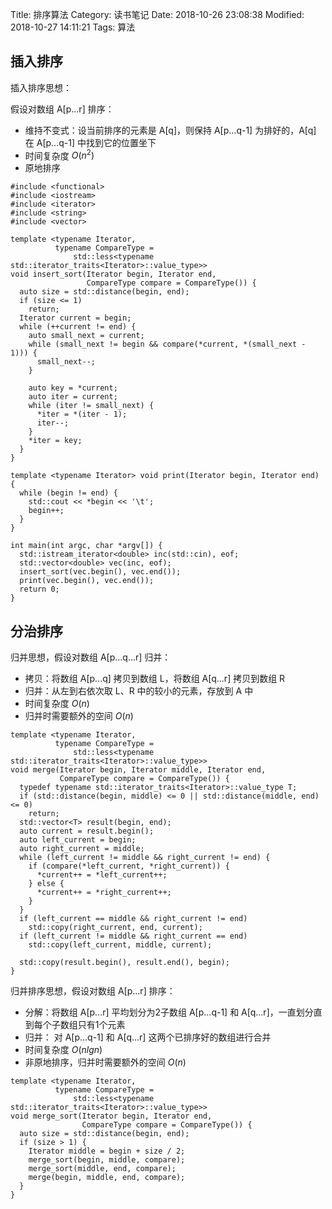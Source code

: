 Title: 排序算法
Category: 读书笔记
Date: 2018-10-26 23:08:38
Modified: 2018-10-27 14:11:21
Tags: 算法

## 插入排序

插入排序思想：

假设对数组 A[p...r] 排序：

- 维持不变式：设当前排序的元素是 A[q]，则保持 A[p...q-1] 为排好的，A[q] 在 A[p...q-1] 中找到它的位置坐下
- 时间复杂度 $O(n^2)$
- 原地排序


```
#include <functional>
#include <iostream>
#include <iterator>
#include <string>
#include <vector>

template <typename Iterator,
          typename CompareType =
              std::less<typename std::iterator_traits<Iterator>::value_type>>
void insert_sort(Iterator begin, Iterator end,
                 CompareType compare = CompareType()) {
  auto size = std::distance(begin, end);
  if (size <= 1)
    return;
  Iterator current = begin;
  while (++current != end) {
    auto small_next = current;
    while (small_next != begin && compare(*current, *(small_next - 1))) {
      small_next--;
    }

    auto key = *current;
    auto iter = current;
    while (iter != small_next) {
      *iter = *(iter - 1);
      iter--;
    }
    *iter = key;
  }
}

template <typename Iterator> void print(Iterator begin, Iterator end) {
  while (begin != end) {
    std::cout << *begin << '\t';
    begin++;
  }
}

int main(int argc, char *argv[]) {
  std::istream_iterator<double> inc(std::cin), eof;
  std::vector<double> vec(inc, eof);
  insert_sort(vec.begin(), vec.end());
  print(vec.begin(), vec.end());
  return 0;
}
```

## 分治排序

归并思想，假设对数组 A[p...q...r] 归并：

- 拷贝：将数组 A[p...q] 拷贝到数组 L，将数组 A[q...r] 拷贝到数组 R
- 归并：从左到右依次取 L、R 中的较小的元素，存放到 A 中
- 时间复杂度 $O(n)$
- 归并时需要额外的空间 $O(n)$

```
template <typename Iterator,
          typename CompareType =
              std::less<typename std::iterator_traits<Iterator>::value_type>>
void merge(Iterator begin, Iterator middle, Iterator end,
           CompareType compare = CompareType()) {
  typedef typename std::iterator_traits<Iterator>::value_type T;
  if (std::distance(begin, middle) <= 0 || std::distance(middle, end) <= 0)
    return;
  std::vector<T> result(begin, end);
  auto current = result.begin();
  auto left_current = begin;
  auto right_current = middle;
  while (left_current != middle && right_current != end) {
    if (compare(*left_current, *right_current)) {
      *current++ = *left_current++;
    } else {
      *current++ = *right_current++;
    }
  }
  if (left_current == middle && right_current != end)
    std::copy(right_current, end, current);
  if (left_current != middle && right_current == end)
    std::copy(left_current, middle, current);

  std::copy(result.begin(), result.end(), begin);
}
```

归并排序思想，假设对数组 A[p...r] 排序：

- 分解：将数组 A[p...r] 平均划分为2子数组 A[p...q-1] 和 A[q...r]，一直划分直到每个子数组只有1个元素
- 归并： 对 A[p...q-1] 和 A[q...r] 这两个已排序好的数组进行合并
- 时间复杂度 $O(nlgn)$
- 非原地排序，归并时需要额外的空间 $O(n)$

```
template <typename Iterator,
          typename CompareType =
              std::less<typename std::iterator_traits<Iterator>::value_type>>
void merge_sort(Iterator begin, Iterator end,
                CompareType compare = CompareType()) {
  auto size = std::distance(begin, end);
  if (size > 1) {
    Iterator middle = begin + size / 2;
    merge_sort(begin, middle, compare);
    merge_sort(middle, end, compare);
    merge(begin, middle, end, compare);
  }
}
```
